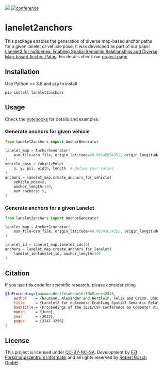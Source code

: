 <a href="https://pypi.org/project/lanelet2anchors/"><img src="https://img.shields.io/pypi/dw/lanelet2anchors"></a>
[![conference](https://img.shields.io/badge/paper-CVPRW%202023-4b44ce.svg)](https://openaccess.thecvf.com/content/CVPR2023W/E2EAD/html/Naumann_Lanelet2_for_nuScenes_Enabling_Spatial_Semantic_Relationships_and_Diverse_Map-Based_CVPRW_2023_paper.html)

# lanelet2anchors

This package enables the generation of diverse map-based anchor paths for a given lanelet or vehicle pose. It was developed as part of our paper <a href='https://openaccess.thecvf.com/content/CVPR2023W/E2EAD/html/Naumann_Lanelet2_for_nuScenes_Enabling_Spatial_Semantic_Relationships_and_Diverse_Map-Based_CVPRW_2023_paper.html'>Lanelet2 for nuScenes: Enabling Spatial Semantic Relationships and Diverse Map-based Anchor Paths</a>. For details check our <a href='https://felixhertlein.github.io/lanelet4nuscenes'>project page</a>.

## Installation

Use Python >= 3.8 and `pip` to install

```shell
pip install lanelet2anchors
```

## Usage

Check the [notebooks](docs/notebooks) for details and examples.

### Generate anchors for given vehicle

```python
from lanelet2anchors import AnchorGenerator

lanelet_map = AnchorGenerator(
    osm_file=osm_file, origin_latitude=49.00345654351, origin_longitude=8.42427590707
)
vehicle_pose = VehiclePose(
    x, y, psi, width, length  # define your values
)
anchors = lanelet_map.create_anchors_for_vehicle(
    vehicle_pose=X,
    anchor_length=100,
    num_anchors: 5,
)
```

### Generate anchors for a given Lanelet

```python
from lanelet2anchors import AnchorGenerator

lanelet_map = AnchorGenerator(
    osm_file=osm_file, origin_latitude=49.00345654351, origin_longitude=8.42427590707
)

lanelet_id = lanelet_map.lanelet_ids[0]
anchors = lanelet_map.create_anchors_for_lanelet(
    lanelet_id=lanelet_id, anchor_length=100
)
```

## Citation

If you use this code for scientific research, please consider citing

```bibtex
@InProceedings{naumannHertleinLanelet2NuScenes2023,
    author    = {Naumann, Alexander and Hertlein, Felix and Grimm, Daniel and Zipfl, Maximilian and Thoma, Steffen and Rettinger, Achim and Halilaj, Lavdim and Luettin, Juergen and Schmid, Stefan and Caesar, Holger},
    title     = {Lanelet2 for nuScenes: Enabling Spatial Semantic Relationships and Diverse Map-Based Anchor Paths},
    booktitle = {Proceedings of the IEEE/CVF Conference on Computer Vision and Pattern Recognition (CVPR) Workshops},
    month     = {June},
    year      = {2023},
    pages     = {3247-3256}
}
```

## License

This project is licensed under [CC-BY-NC-SA](https://creativecommons.org/licenses/by-nc-sa/4.0/legalcode). Development by [FZI Forschungszentrum Informatik](https://www.fzi.de/) and all rights reserved by [Robert Bosch GmbH](https://www.bosch.com/).
